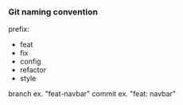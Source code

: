 ### Git naming convention

prefix:

- feat
- fix
- config
- refactor
- style

branch ex. "feat-navbar"
commit ex. "feat: navbar"
